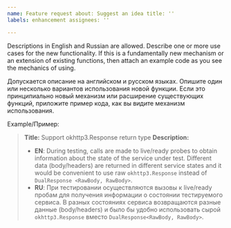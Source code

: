 ```yaml
---
name: Feature request about: Suggest an idea title: ''
labels: enhancement assignees: ''

---
```

Descriptions in English and Russian are allowed. Describe one or more use cases for the new functionality. If this is a
fundamentally new mechanism or an extension of existing functions, then attach an example code as you see the mechanics
of using.

Допускается описание на английском и русском языках. Опишите один или несколько вариантов использования новой функции.
Если это принципиально новый механизм или расширение существующих функций, приложите пример кода, как вы видите механизм
использования.

Example/Пример:
> **Title:** Support okhttp3.Response return type
> **Description:**
> - **EN**: During testing, calls are made to live/ready probes to obtain information about the state of the service under test. Different data (body/headers) are returned in different service states and it would be convenient to use raw `okhttp3.Response` instead of `DualResponse <RawBody, RawBody>`.
> - **RU**: При тестировании осуществляются вызовы к live/ready пробам для получения информации о состоянии тестируемого сервиса. В разных состояниях сервиса возвращаются разные данные (body/headers) и было бы удобно использовать сырой `okhttp3.Response` вместо `DualResponse<RawBody, RawBody>`.
